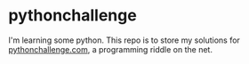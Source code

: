 # pythonchallenge
I'm learning some python. This repo is to store my solutions for [pythonchallenge.com](http://www.pythonchallenge.com), a programming riddle on the net.


